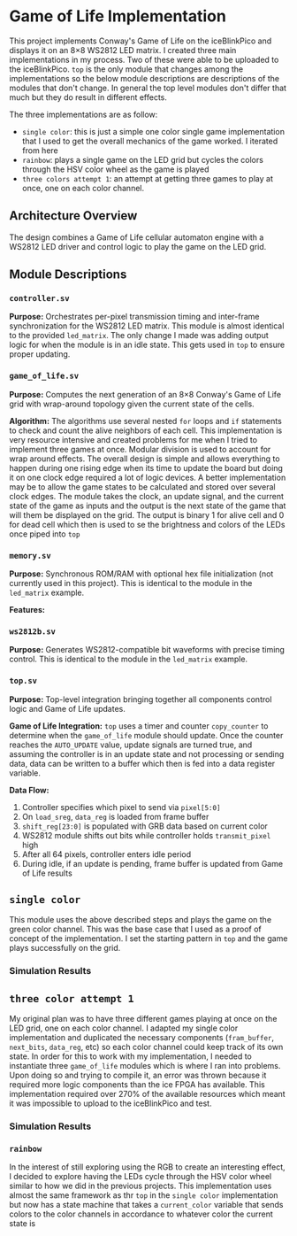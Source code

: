# Game of Life Implementation

This project implements Conway's Game of Life on the iceBlinkPico and displays it on an 8×8 WS2812 LED matrix. I created three main implementations in my process. Two of these were able to be uploaded to the iceBlinkPico. `top` is the only module that changes among the implementations so the below module descriptions are descriptions of the modules that don't change. In general the top level modules don't differ that much but they do result in different effects.

The three implementations are as follow:
- `single color`: this is just a simple one color single game implementation that I used to get the overall mechanics of the game worked. I iterated from here
- `rainbow`: plays a single game on the LED grid but cycles the colors through the HSV color wheel as the game is played
- `three colors attempt 1`: an attempt at getting three games to play at once, one on each color channel.

## Architecture Overview

The design combines a Game of Life cellular automaton engine with a WS2812 LED driver and control logic to play the game on the LED grid.

## Module Descriptions

### `controller.sv`
**Purpose:** Orchestrates per-pixel transmission timing and inter-frame synchronization for the WS2812 LED matrix. This module is almost identical to the provided `led_matrix`. The only change I made was adding output logic for when the module is in an idle state. This gets used in `top` to ensure proper updating.

### `game_of_life.sv`
**Purpose:** Computes the next generation of an 8×8 Conway's Game of Life grid with wrap-around topology given the current state of the cells.

**Algorithm:**
The algorithms use several nested `for` loops and `if` statements to check and count the alive neighbors of each cell. This implementation is very resource intensive and created problems for me when I tried to implement three games at once. Modular division is used to account for wrap around effects. The overall design is simple and allows everything to happen during one rising edge when its time to update the board but doing it on one clock edge required a lot of logic devices. A better implementation may be to allow the game states to be calculated and stored over several clock edges. The module takes the clock, an update signal, and the current state of the game as inputs and the output is the next state of the game that will them be displayed on the grid. The output is binary 1 for alive cell and 0 for dead cell which then is used to se the brightness and colors of the LEDs once piped into `top`


### `memory.sv`
**Purpose:** Synchronous ROM/RAM with optional hex file initialization (not currently used in this project). This is identical to the module in the `led_matrix` example.

**Features:**

### `ws2812b.sv`
**Purpose:** Generates WS2812-compatible bit waveforms with precise timing control. This is identical to the module in the `led_matrix` example.

### `top.sv`
**Purpose:** Top-level integration bringing together all components control logic and Game of Life updates.

**Game of Life Integration:**
`top` uses a timer and counter `copy_counter` to determine when the `game_of_life` module should update. Once the counter reaches the `AUTO_UPDATE` value, update signals are turned true, and assuming the controller is in an update state and not processing or sending data, data can be written to a buffer which then is fed into a data register variable.

**Data Flow:**
1. Controller specifies which pixel to send via `pixel[5:0]`
2. On `load_sreg`, `data_reg` is loaded from frame buffer
3. `shift_reg[23:0]` is populated with GRB data based on current color
4. WS2812 module shifts out bits while controller holds `transmit_pixel` high
5. After all 64 pixels, controller enters idle period
6. During idle, if an update is pending, frame buffer is updated from Game of Life results


## `single color`
This module uses the above described steps and plays the game on the green color channel. This was the base case that I used as a proof of concept of the implementation. I set the starting pattern in `top` and the game plays successfully on the grid.

### Simulation Results


## `three color attempt 1`
My original plan was to have three different games playing at once on the LED grid, one on each color channel. I adapted my single color implementation and duplicated the necessary components (`fram_buffer`, `next_bits`, `data_reg`, etc) so each color channel could keep track of its own state. In order for this to work with my implementation, I needed to instantiate three `game_of_life` modules which is where I ran into problems. Upon doing so and trying to compile it, an error was thrown because it required more logic components than the ice FPGA has available. This implementation required over 270% of the available resources which meant it was impossible to upload to the iceBlinkPico and test.

### Simulation Results


### `rainbow`
In the interest of still exploring using the RGB to create an interesting effect, I decided to explore having the LEDs cycle through the HSV color wheel similar to how we did in the previous projects. This implementation uses almost the same framework as thr `top` in the `single color` implementation but now has a state machine that takes a `current_color` variable that sends colors to the color channels in accordance to whatever color the current state is